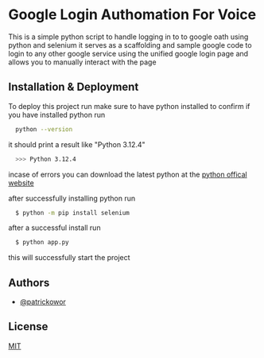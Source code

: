 
# Google Login Authomation For Voice

This is a simple python script to handle logging in to to google oath using python and selenium it serves as a scaffolding and sample google code to login to any other google service using the unified google login page and allows you to manually interact with the page  


## Installation & Deployment

To deploy this project run
make sure to have python installed to confirm if you have installed python run 
```bash
  python --version 
```

it should print a result like "Python 3.12.4"

```bash
  >>> Python 3.12.4
```
incase of errors you can download the latest python at the  [python offical website](https://www.python.org/downloads/)

after successfully installing python run 

```bash
  $ python -m pip install selenium
```

after a successful install run 

```bash
  $ python app.py
```

this will successfully start the project
## Authors

- [@patrickowor](https://www.github.com/patrickowor)


## License

[MIT](https://choosealicense.com/licenses/mit/)

